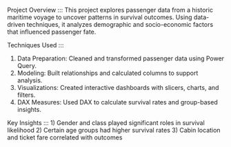 Project Overview :::
    This project explores passenger data from a historic maritime voyage to uncover patterns in survival outcomes. Using data-driven techniques, it analyzes       demographic and socio-economic factors that influenced passenger fate.

Techniques Used :::
   1) Data Preparation: Cleaned and transformed passenger data using Power Query.
   2) Modeling: Built relationships and calculated columns to support analysis.
   3) Visualizations: Created interactive dashboards with slicers, charts, and filters.
   4) DAX Measures: Used DAX to calculate survival rates and group-based insights.
   

Key Insights :::
    1) Gender and class played significant roles in survival likelihood
    2) Certain age groups had higher survival rates
    3) Cabin location and ticket fare correlated with outcomes
